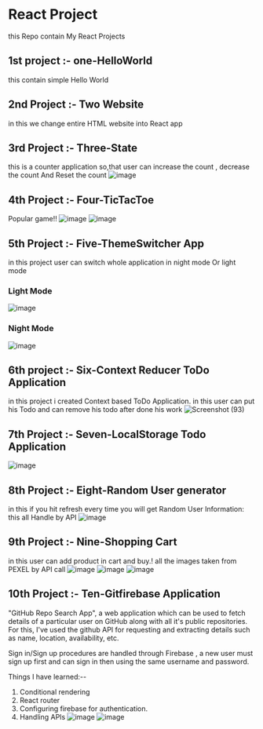 # React Project
this Repo contain My React Projects
## 1st project :- one-HelloWorld
this contain simple Hello World
## 2nd Project :- Two Website
in this we change entire HTML website into React app
## 3rd Project :- Three-State 
this is a counter application so,that user can increase the count , decrease the count And Reset the count
![image](https://user-images.githubusercontent.com/56904422/90362410-2fc28600-e07e-11ea-9e14-e689e71113cd.png)

## 4th Project :- Four-TicTacToe
Popular game!!
![image](https://user-images.githubusercontent.com/56904422/90340339-16392400-e015-11ea-8f68-d90822123ba9.png)
![image](https://user-images.githubusercontent.com/56904422/90340332-07527180-e015-11ea-86a8-47429aea37bb.png)
## 5th Project :- Five-ThemeSwitcher App
in this project user can switch whole application in night mode Or light mode
### Light Mode
![image](https://user-images.githubusercontent.com/56904422/90604557-a72d1c80-e21a-11ea-9139-4f979556065b.png)
### Night Mode
![image](https://user-images.githubusercontent.com/56904422/90604620-c330be00-e21a-11ea-963b-b4a2e39e1e64.png)

## 6th project :- Six-Context Reducer ToDo Application
in this project i created Context based ToDo Application. in this user can put his Todo and can remove his todo after done his work
![Screenshot (93)](https://user-images.githubusercontent.com/56904422/90722083-bf16a600-e2d7-11ea-8e27-30ba32fdb400.png)

## 7th Project :- Seven-LocalStorage Todo Application
![image](https://user-images.githubusercontent.com/56904422/90890657-08e6b580-e3d8-11ea-8e72-8b516087fe99.png)
## 8th Project :- Eight-Random User generator
in this if you hit refresh every time you will get Random User Information: this all Handle by API 
![image](https://user-images.githubusercontent.com/56904422/90959010-6ac91d00-e4b5-11ea-81bd-048ce0820195.png)

## 9th Project :- Nine-Shopping Cart
in this user can add product in cart and buy.! all the images taken from PEXEL by API call
![image](https://user-images.githubusercontent.com/56904422/90980775-18eaca80-e57b-11ea-889a-9665628564b5.png)
![image](https://user-images.githubusercontent.com/56904422/90980674-73cff200-e57a-11ea-9840-4a37f3b41126.png)
![image](https://user-images.githubusercontent.com/56904422/90980829-4a639600-e57b-11ea-8eab-4d2d63ba8ba4.png)

## 10th Project :- Ten-Gitfirebase Application
"GitHub Repo Search App", a web application which can be used to fetch details of a particular user on GitHub along with all it's public repositories. For this, I've used the github API for requesting and extracting details such as name, location, availability, etc.

Sign in/Sign up procedures are handled through Firebase , a new user must sign up first and can sign in then using the same username and password.

Things I have learned:--
1. Conditional rendering
2. React router
3. Configuring firebase for authentication.
4. Handling APIs
![image](https://user-images.githubusercontent.com/56904422/91180880-d3a6d400-e705-11ea-87a5-4cc0769d6388.png)
![image](https://user-images.githubusercontent.com/56904422/91180987-fdf89180-e705-11ea-9bfd-6908d151a7a2.png)

